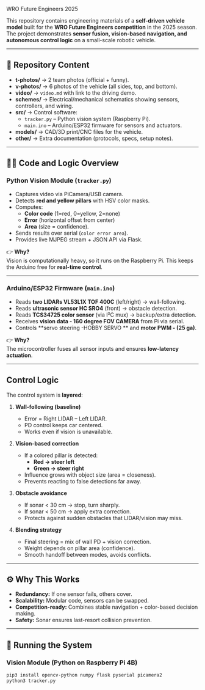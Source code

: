  WRO Future Engineers 2025

This repository contains engineering materials of a **self-driven vehicle model** built for the **WRO Future Engineers competition** in the 2025 season.  
The project demonstrates **sensor fusion, vision-based navigation, and autonomous control logic** on a small-scale robotic vehicle.  

---

## 📂 Repository Content

- **t-photos/** → 2 team photos (official + funny).  
- **v-photos/** → 6 photos of the vehicle (all sides, top, and bottom).  
- **video/** → `video.md` with link to the driving demo.  
- **schemes/** → Electrical/mechanical schematics showing sensors, controllers, and wiring.  
- **src/** → Control software:  
  - `tracker.py` – Python vision system (Raspberry Pi).  
  - `main.ino` – Arduino/ESP32 firmware for sensors and actuators.  
- **models/** → CAD/3D print/CNC files for the vehicle.  
- **other/** → Extra documentation (protocols, specs, setup notes).  

---

## 🧑‍💻 Code and Logic Overview

### **Python Vision Module (`tracker.py`)**
- Captures video via PiCamera/USB camera.  
- Detects **red and yellow pillars** with HSV color masks.  
- Computes:
  - **Color code** (1=red, 0=yellow, 2=none)  
  - **Error** (horizontal offset from center)  
  - **Area** (size = confidence).  
- Sends results over serial (`color error area`).  
- Provides live MJPEG stream + JSON API via Flask.  

👉 **Why?**  
Vision is computationally heavy, so it runs on the Raspberry Pi. This keeps the Arduino free for **real-time control**.

---

### **Arduino/ESP32 Firmware (`main.ino`)**
- Reads **two LIDARs VL53L1X  TOF 400C** (left/right) → wall-following.  
- Reads **ultrasonic sensor HC SRO4** (front) → obstacle detection.  
- Reads **TCS34725 color sensor** (via I²C mux) → backup/extra detection.  
- Receives **vision data - 160 degree FOV CAMERA** from Pi via serial.  
- Controls **servo steering -HOBBY SERVO ** and **motor PWM - (25 ga)**.  

👉 **Why?**  
The microcontroller fuses all sensor inputs and ensures **low-latency actuation**.

---

## Control Logic

The control system is **layered**:

1. **Wall-following (baseline)**  
   - Error = Right LIDAR – Left LIDAR.  
   - PD control keeps car centered.  
   - Works even if vision is unavailable.  

2. **Vision-based correction**  
   - If a colored pillar is detected:  
     - **Red → steer left**  
     - **Green → steer right**  
   - Influence grows with object size (area = closeness).  
   - Prevents reacting to false detections far away.  

3. **Obstacle avoidance**  
   - If sonar < 30 cm → stop, turn sharply.  
   - If sonar < 50 cm → apply extra correction.  
   - Protects against sudden obstacles that LIDAR/vision may miss.  

4. **Blending strategy**  
   - Final steering = mix of wall PD + vision correction.  
   - Weight depends on pillar area (confidence).  
   -  Smooth handoff between modes, avoids conflicts.  

---

## ⚙️ Why This Works

- **Redundancy:** If one sensor fails, others cover.  
- **Scalability:** Modular code, sensors can be swapped.  
- **Competition-ready:** Combines stable navigation + color-based decision making.  
- **Safety:** Sonar ensures last-resort collision prevention.  

---

## 🚀 Running the System

### Vision Module (Python on Raspberry Pi 4B)
```bash
pip3 install opencv-python numpy flask pyserial picamera2
python3 tracker.py
